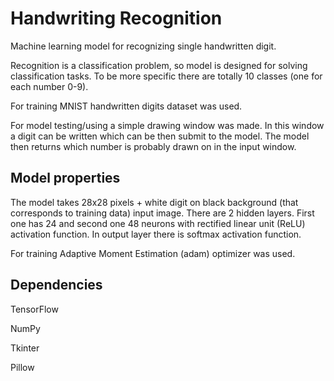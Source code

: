 # Handwriting Recognition

Machine learning model for recognizing single handwritten digit. 

Recognition is a classification problem, so model is designed for solving classification tasks. To be more specific there are totally 10 classes (one for each number 0-9).

For training MNIST handwritten digits dataset was used.

For model testing/using a simple drawing window was made. In this window a digit can be written which can be then submit to the model. The model then returns which number is probably drawn on in the input window.

## Model properties

The model takes 28x28 pixels + white digit on black background (that corresponds to training data) input image. There are 2 hidden layers. First one has 24 and second one 48 neurons with rectified linear unit (ReLU) activation function. In output layer there is softmax activation function.

For training Adaptive Moment Estimation (adam) optimizer was used.

## Dependencies

TensorFlow

NumPy

Tkinter

Pillow